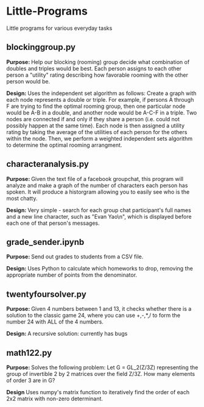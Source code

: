 Little-Programs
==========

Little programs for various everyday tasks 

<h2> blockinggroup.py </h2>

<b> Purpose: </b> Help our blocking (rooming) group decide what combination of doubles and triples would be best. Each person assigns to each other person a "utility" rating describing how favorable rooming with the other person would be.  

<b> Design: </b> Uses the independent set algorithm as follows: Create a graph with each node represents a double or triple. For example, if persons A through F are trying to find the optimal rooming group, then one particular node would be A-B in a double, and another node would be A-C-F in a triple. Two nodes are connected if and only if they share a person (i.e. could not possibly happen at the same time). Each node is then assigned a utility rating by taking the average of the utilities of each person for the others within the node. Then, we perform a weighted independent sets algorithm to determine the optimal rooming arrangment. 

<h2> characteranalysis.py </h2> 

<b> Purpose: </b> Given the text file of a facebook groupchat, this program will analyze and make a graph of the number of characters each person has spoken. It will produce a historgram allowing you to easily see who is the most chatty. 

<b> Design: </b> Very simple - search for each group chat participant's full names and a new line character, such as "Evan Yao\n", which is displayed before each one of that person's messages. 

<h2> grade_sender.ipynb </h2> 

<b> Purpose: </b> Send out grades to students from a CSV file. 

<b> Design: </b> Uses Python to calculate which homeworks to drop, removing the appropriate number of points from the denominator.  

<h2> twentyfoursolver.py </h2> 

<b> Purpose: </b> Given 4 numbers between 1 and 13, it checks whether there is a solution to the classic game 24, where you can use +,-,*,/ to form the number 24 with ALL of the 4 numbers. 

<b> Design: </b> A recursive solution: currently has bugs 

<h2>math122.py</h2>

<b>Purpose: </b> Solves the following problem: Let G = GL_2(Z/3Z) representing the group of invertible 2 by 2 matrices over the field Z/3Z. How many elements of order 3 are in G? 

<b> Design </b> Uses numpy's matrix function to iteratively find the order of each 2x2 matrix with non-zero determinant. 


